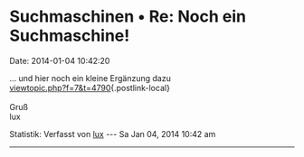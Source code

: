 Suchmaschinen • Re: Noch ein Suchmaschine!
==========================================

Date: 2014-01-04 10:42:20

\... und hier noch ein kleine Ergänzung dazu\
[viewtopic.php?f=7&t=4790](http://forum.yacy-websuche.de/viewtopic.php?f=7&t=4790){.postlink-local}\
\
Gruß\
lux

Statistik: Verfasst von
[lux](http://forum.yacy-websuche.de/memberlist.php?mode=viewprofile&u=8916)
--- Sa Jan 04, 2014 10:42 am

------------------------------------------------------------------------
